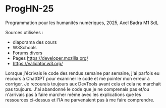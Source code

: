 # ProgHN-25
Programmation pour les humanités numériques, 2025, Axel Badra M1 SdL

Sources utilisées : 
- diaporama des cours
- W3Schools
- Forums divers
- Pages https://developer.mozilla.org/
- https://validator.w3.org/

Lorsque j'écrivais le code des rendus semaine par semaine, j'ai parfois eu recours à ChatGPT pour examiner le code et me pointer mon erreur à corriger. Je recourais toujours aux DevTools avant cela et cela ne marchait pas toujours. J'ai abandonné le code que je ne comprenais pas et/ou n'arrivais pas à faire marcher même avec les explications que les ressources ci-dessus et l'IA ne parvenaient pas à me faire comprendre.
